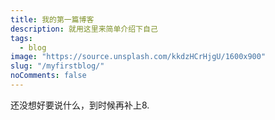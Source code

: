 ```yaml
---
title: 我的第一篇博客
description: 就用这里来简单介绍下自己
tags:
  - blog
image: "https://source.unsplash.com/kkdzHCrHjgU/1600x900"
slug: "/myfirstblog/"
noComments: false
---
```


还没想好要说什么，到时候再补上8.